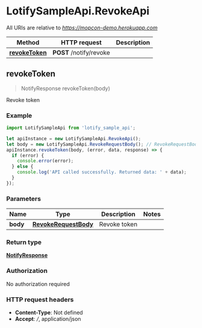# LotifySampleApi.RevokeApi

All URIs are relative to *https://mopcon-demo.herokuapp.com*

Method | HTTP request | Description
------------- | ------------- | -------------
[**revokeToken**](RevokeApi.md#revokeToken) | **POST** /notify/revoke | 



## revokeToken

> NotifyResponse revokeToken(body)



Revoke token

### Example

```javascript
import LotifySampleApi from 'lotify_sample_api';

let apiInstance = new LotifySampleApi.RevokeApi();
let body = new LotifySampleApi.RevokeRequestBody(); // RevokeRequestBody | Revoke token
apiInstance.revokeToken(body, (error, data, response) => {
  if (error) {
    console.error(error);
  } else {
    console.log('API called successfully. Returned data: ' + data);
  }
});
```

### Parameters


Name | Type | Description  | Notes
------------- | ------------- | ------------- | -------------
 **body** | [**RevokeRequestBody**](RevokeRequestBody.md)| Revoke token | 

### Return type

[**NotifyResponse**](NotifyResponse.md)

### Authorization

No authorization required

### HTTP request headers

- **Content-Type**: Not defined
- **Accept**: */*, application/json

